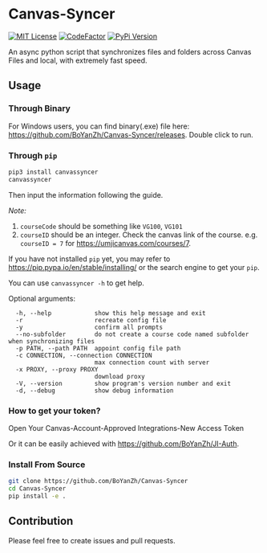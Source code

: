 # Canvas-Syncer

[![MIT License](https://img.shields.io/pypi/l/canvassyncer)](https://github.com/BoYanZh/Canvas-Syncer/blob/master/LICENSE)
[![CodeFactor](https://www.codefactor.io/repository/github/boyanzh/canvas-syncer/badge)](https://www.codefactor.io/repository/github/boyanzh/canvas-syncer)
[![PyPi Version](https://img.shields.io/pypi/v/canvassyncer)](https://pypi.org/pypi/canvassyncer)

An async python script that synchronizes files and folders across Canvas Files and local, with extremely fast speed.

## Usage

### Through Binary

For Windows users, you can find binary(.exe) file here: <https://github.com/BoYanZh/Canvas-Syncer/releases>. Double click to run.

### Through `pip`

```bash
pip3 install canvassyncer
canvassyncer
```

Then input the information following the guide.

*Note:*
1. `courseCode` should be something like `VG100`, `VG101`
2. `courseID` should be an integer. Check the canvas link of the course. e.g. `courseID = 7` for <https://umjicanvas.com/courses/7>.


If you have not installed `pip` yet, you may refer to <https://pip.pypa.io/en/stable/installing/> or the search engine to get your `pip`.

You can use `canvassyncer -h` to get help.

Optional arguments:

```text
  -h, --help            show this help message and exit
  -r                    recreate config file
  -y                    confirm all prompts
  --no-subfolder        do not create a course code named subfolder when synchronizing files
  -p PATH, --path PATH  appoint config file path
  -c CONNECTION, --connection CONNECTION
                        max connection count with server
  -x PROXY, --proxy PROXY
                        download proxy
  -V, --version         show program's version number and exit
  -d, --debug           show debug information
```

### How to get your token?

Open Your Canvas-Account-Approved Integrations-New Access Token

Or it can be easily achieved with <https://github.com/BoYanZh/JI-Auth>.

### Install From Source

```bash
git clone https://github.com/BoYanZh/Canvas-Syncer
cd Canvas-Syncer
pip install -e .
```

## Contribution

Please feel free to create issues and pull requests.
